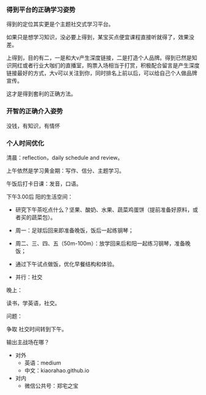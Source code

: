 ### 得到平台的正确学习姿势

得到的定位其实更是个主题社交式学习平台。

如果只是想学习知识，没必要上得到，某宝买点便宜课程直接听就得了，效果没差。

上得到，目的有二，一是和大v产生深度链接，二是打造个人品牌。得到已然是知识网红或者行业大咖们的直播室，购票入场相当于打赏，积极配合留言是产生深度链接最好的方式，大v可以关注到你，同时排名上前以后，可以给自己个人做品牌宣传。

这才是得到套利的正确方法。



### 开智的正确介入姿势

没钱，有知识，有情怀



### 个人时间优化

清晨：reflection，daily schedule and review。

上午依然是学习黄金期：写作、信分、主题学习。

午饭后打卡日课：发音，口语。

下午3.00后 阳的生活空间：

- 研究下午茶吃点什么？坚果、酸奶、水果、蔬菜鸡蛋饼（提前准备好原料，或者买的蔬菜包）。

- 周一：足球后回来即准备晚饭，饭后一起练钢琴；
- 周二、三、四、五（50m-100m）：放学回来后和阳一起练习钢琴，准备晚饭；
- 通过下午试点做饭，优化早餐结构和体验。

- 并行：社交



晚上：

读书，学英语，社交。



问题：

争取 社交时间转到下午。



输出主战场在哪？

- 对外
  - 英语：medium
  - 中文：kiaorahao.github.io
- 对内
  - 微信公共号：郑宅之宝